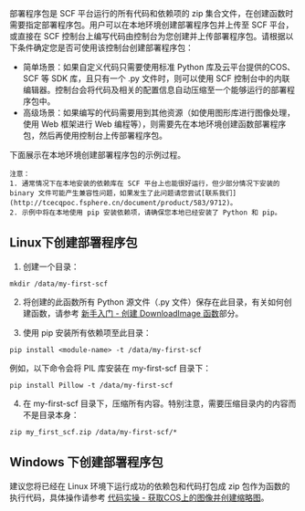 部署程序包是 SCF 平台运行的所有代码和依赖项的 zip 集合文件，在创建函数时需要指定部署程序包。用户可以在本地环境创建部署程序包并上传至 SCF 平台，或直接在 SCF 控制台上编写代码由控制台为您创建并上传部署程序包。请根据以下条件确定您是否可使用该控制台创建部署程序包：

- 简单场景：如果自定义代码只需要使用标准 Python 库及云平台提供的COS、SCF 等 SDK 库，且只有一个 .py 文件时，则可以使用 SCF 控制台中的内联编辑器。控制台会将代码及相关的配置信息自动压缩至一个能够运行的部署程序包中。
- 高级场景：如果编写的代码需要用到其他资源（如使用图形库进行图像处理，使用 Web 框架进行 Web 编程等），则需要先在本地环境创建函数部署程序包，然后再使用控制台上传部署程序包。

下面展示在本地环境创建部署程序包的示例过程。
```
注意：
1. 通常情况下在本地安装的依赖库在 SCF 平台上也能很好运行，但少部分情况下安装的 binary 文件可能产生兼容性问题，如果发生了此问题请您尝试[联系我们](http://tcecqpoc.fsphere.cn/document/product/583/9712)。
2. 示例中将在本地使用 pip 安装依赖项，请确保您本地已经安装了 Python 和 pip。
```
## Linux下创建部署程序包
1) 创建一个目录：
```
mkdir /data/my-first-scf
```
2) 将创建的此函数所有 Python 源文件（.py 文件）保存在此目录，有关如何创建函数，请参考 [新手入门 - 创建 DownloadImage 函数](http://tcecqpoc.fsphere.cn/document/product/583/9211)部分。

3) 使用 pip 安装所有依赖项至此目录：

```
pip install <module-name> -t /data/my-first-scf
```
例如，以下命令会将 PIL 库安装在 my-first-scf 目录下：
```
pip install Pillow -t /data/my-first-scf
```

4) 在 my-first-scf 目录下，压缩所有内容。特别注意，需要压缩目录内的内容而不是目录本身：
```
zip my_first_scf.zip /data/my-first-scf/*
```

## Windows 下创建部署程序包
建议您将已经在 Linux 环境下运行成功的依赖包和代码打包成 zip 包作为函数的执行代码，具体操作请参考 [代码实操 - 获取COS上的图像并创建缩略图](http://tcecqpoc.fsphere.cn/document/product/583/9736)。

